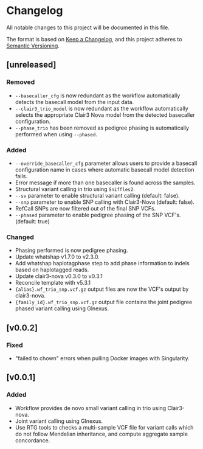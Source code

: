 # Changelog
All notable changes to this project will be documented in this file.

The format is based on [Keep a Changelog](https://keepachangelog.com/en/1.1.0/),
and this project adheres to [Semantic Versioning](https://semver.org/spec/v2.0.0.html).

## [unreleased]
### Removed
- `--basecaller_cfg` is now redundant as the workflow automatically detects the basecall model from the input data.
- `--clair3_trio_model` is now redundant as the workflow automatically selects the appropriate Clair3 Nova model from the detected basecaller configuration.
- `--phase_trio` has been removed as pedigree phasing is automatically performed when using `--phased`.
### Added
- `--override_basecaller_cfg` parameter allows users to provide a basecall configuration name in cases where automatic basecall model detection fails.
- Error message if more than one basecaller is found across the samples.
- Structural variant calling in trio using `Sniffles2`.
- `--sv` parameter to enable structural variant calling (default: false).
- `--snp` parameter to enable SNP calling with Clair3-Nova (default: false).
- RefCall SNPs are now filtered out of the final SNP VCFs.
- `--phased` parameter to enable pedigree phasing of the SNP VCF's. (default: true) 
### Changed
- Phasing performed is now pedigree phasing.
- Update whatshap v1.7.0 to v2.3.0.
- Add whatshap haplotagphase step to add phase information to indels based on haplotagged reads. 
- Update clair3-nova v0.3.0 to v0.3.1 
- Reconcile template with v5.3.1
- `{alias}.wf_trio_snp.vcf.gz` output files are now the VCF's output by clair3-nova.
- `{family_id}.wf_trio_snp.vcf.gz` output file contains the joint pedigree phased variant calling using Glnexus.

## [v0.0.2]
### Fixed
* "failed to chown" errors when pulling Docker images with Singularity.

## [v0.0.1]
### Added
* Workflow provides de novo small variant calling in trio using Clair3-nova.
* Joint variant calling using Glnexus.
* Use RTG tools to checks a multi-sample VCF file for variant calls which do not follow Mendelian inheritance, and compute aggregate sample concordance.
